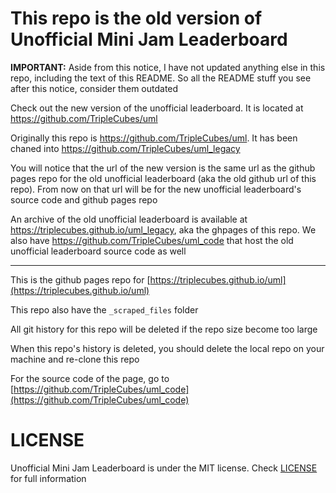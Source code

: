 # This repo is the old version of Unofficial Mini Jam Leaderboard
**IMPORTANT:** Aside from this notice, I have not updated anything else in this repo, including the text of this README. So all the README stuff you see after this notice, consider them outdated

Check out the new version of the unofficial leaderboard. It is located at https://github.com/TripleCubes/uml

Originally this repo is https://github.com/TripleCubes/uml. It has been chaned into https://github.com/TripleCubes/uml_legacy

You will notice that the url of the new version is the same url as the github pages repo for the old unofficial leaderboard (aka the old github url of this repo). From now on that url will be for the new unofficial leaderboard's source code and github pages repo

An archive of the old unofficial leaderboard is available at https://triplecubes.github.io/uml_legacy, aka the ghpages of this repo. We also have https://github.com/TripleCubes/uml_code that host the old unofficial leaderboard source code as well

-------------------------

This is the github pages repo for [https://triplecubes.github.io/uml](https://triplecubes.github.io/uml)

This repo also have the `_scraped_files` folder

All git history for this repo will be deleted if the repo size become too large

When this repo's history is deleted, you should delete the local repo on your machine and re-clone this repo

For the source code of the page, go to [https://github.com/TripleCubes/uml_code](https://github.com/TripleCubes/uml_code)

# LICENSE
Unofficial Mini Jam Leaderboard is under the MIT license. Check [LICENSE](LICENSE) for full information
